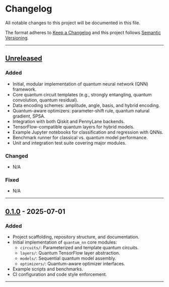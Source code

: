 # Changelog

All notable changes to this project will be documented in this file.

The format adheres to [Keep a Changelog](https://keepachangelog.com/en/1.1.0/) and this project follows [Semantic Versioning](https://semver.org/spec/v2.0.0.html).

---

## [Unreleased]
### Added
- Initial, modular implementation of quantum neural network (QNN) framework.
- Core quantum circuit templates (e.g., strongly entangling, quantum convolution, quantum residual).
- Data encoding schemes: amplitude, angle, basis, and hybrid encoding.
- Quantum-aware optimizers: parameter-shift rule, quantum natural gradient, SPSA.
- Integration with both Qiskit and PennyLane backends.
- TensorFlow-compatible quantum layers for hybrid models.
- Example Jupyter notebooks for classification and regression with QNNs.
- Benchmark runner for classical vs. quantum model performance.
- Unit and integration test suite covering major modules.

### Changed
- N/A

### Fixed
- N/A

---

## [0.1.0] - 2025-07-01
### Added
- Project scaffolding, repository structure, and documentation.
- Initial implementation of `quantum_nn` core modules:
  - `circuits/`: Parameterized and template quantum circuits.
  - `layers/`: Quantum TensorFlow layer abstraction.
  - `models/`: Sequential quantum model assembly.
  - `optimizers/`: Quantum-aware optimizer interfaces.
- Example scripts and benchmarks.
- CI configuration and code style enforcement.

---

[Unreleased]: https://github.com/coop-columb/quantum-neural-network/compare/main...HEAD
[0.1.0]: https://github.com/coop-columb/quantum-neural-network/releases/tag/0.1.0
